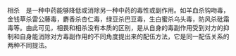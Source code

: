 相杀　是一种中药能够降低或消除另一种中药的毒性或副作用。如羊血杀钩吻毒，金钱草杀雷公藤毒，麝香杀杏仁毒，绿豆杀巴豆毒，生白蜜杀乌头毒，防风杀砒霜毒等。由此可见，相畏和相杀没有本质的区别，是从自身的毒副作用受到对方的抑制和自身能消除对方毒副作用的不同角度提出来的配伍方法，它是同一配伍关系的两种不同提法。